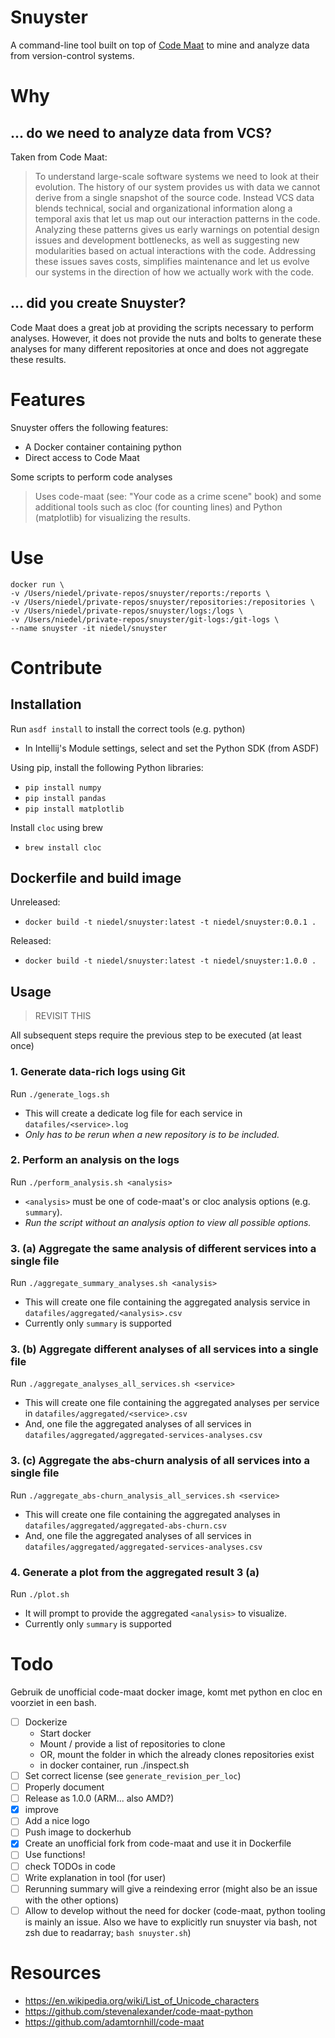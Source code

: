 
# Snuyster

A command-line tool built on top of [Code Maat](https://github.com/adamtornhill/code-maat) to mine and analyze data from version-control systems.

# Why

## ... do we need to analyze data from VCS?
Taken from Code Maat:
> To understand large-scale software systems we need to look at their evolution. The history of our system provides us with data we cannot derive from a single snapshot of the source code. Instead VCS data blends technical, social and organizational information along a temporal axis that let us map out our interaction patterns in the code. Analyzing these patterns gives us early warnings on potential design issues and development bottlenecks, as well as suggesting new modularities based on actual interactions with the code. Addressing these issues saves costs, simplifies maintenance and let us evolve our systems in the direction of how we actually work with the code.

## ... did you create Snuyster?

Code Maat does a great job at providing the scripts necessary to perform analyses. However, it does not provide the nuts and bolts to generate these analyses for many different repositories at once and does not aggregate these results.

# Features

Snuyster offers the following features:

- A Docker container containing python
- Direct access to Code Maat

Some scripts to perform code analyses

> Uses code-maat (see: "Your code as a crime scene" book) and some additional tools such as cloc (for counting lines) and Python (matplotlib) for visualizing the results.

# Use

```
docker run \
-v /Users/niedel/private-repos/snuyster/reports:/reports \
-v /Users/niedel/private-repos/snuyster/repositories:/repositories \
-v /Users/niedel/private-repos/snuyster/logs:/logs \
-v /Users/niedel/private-repos/snuyster/git-logs:/git-logs \
--name snuyster -it niedel/snuyster
```

# Contribute

## Installation

Run `asdf install` to install the correct tools (e.g. python)

- In Intellij's Module settings, select and set the Python SDK (from ASDF) 

Using pip, install the following Python libraries:

- `pip install numpy`
- `pip install pandas`
- `pip install matplotlib`

Install `cloc` using brew
- `brew install cloc`

## Dockerfile and build image

Unreleased:

- `docker build -t niedel/snuyster:latest -t niedel/snuyster:0.0.1 .`

Released:

- `docker build -t niedel/snuyster:latest -t niedel/snuyster:1.0.0 .`

## Usage

> REVISIT THIS

All subsequent steps require the previous step to be executed (at least once)

### 1. Generate data-rich logs using Git
Run `./generate_logs.sh`

- This will create a dedicate log file for each service in `datafiles/<service>.log`
- _Only has to be rerun when a new repository is to be included._

### 2. Perform an analysis on the logs
Run `./perform_analysis.sh <analysis>`

- `<analysis>` must be one of code-maat's or cloc analysis options (e.g. `summary`).
- _Run the script without an analysis option to view all possible options._

### 3. (a) Aggregate the same analysis of different services into a single file
Run `./aggregate_summary_analyses.sh <analysis>` 

- This will create one file containing the aggregated analysis service in `datafiles/aggregated/<analysis>.csv`
- Currently only `summary` is supported

### 3. (b) Aggregate different analyses of all services into a single file
Run `./aggregate_analyses_all_services.sh <service>`

- This will create one file containing the aggregated analyses per service in `datafiles/aggregated/<service>.csv`
- And, one file the aggregated analyses of all services in `datafiles/aggregated/aggregated-services-analyses.csv`

### 3. (c) Aggregate the abs-churn analysis of all services into a single file
Run `./aggregate_abs-churn_analysis_all_services.sh <service>`

- This will create one file containing the aggregated analyses in `datafiles/aggregated/aggregated-abs-churn.csv`
- And, one file the aggregated analyses of all services in `datafiles/aggregated/aggregated-services-analyses.csv`


### 4. Generate a plot from the aggregated result 3 (a)

Run `./plot.sh`

- It will prompt to provide the aggregated `<analysis>` to visualize.
- Currently only `summary` is supported

# Todo

Gebruik de unofficial code-maat docker image, komt met python en cloc en voorziet in een bash.

- [ ] Dockerize
  - Start docker
  - Mount / provide a list of repositories to clone
  - OR, mount the folder in which the already clones repositories exist
  - in docker container, run ./inspect.sh
- [ ] Set correct license (see `generate_revision_per_loc`)
- [ ] Properly document
- [ ] Release as 1.0.0 (ARM... also AMD?)
- [x] improve
- [ ] Add a nice logo
- [ ] Push image to dockerhub
- [x] Create an unofficial fork from code-maat and use it in Dockerfile
- [ ] Use functions!
- [ ] check TODOs in code
- [ ] Write explanation in tool (for user)
- [ ] Rerunning summary will give a reindexing error (might also be an issue with the other options)
- [ ] Allow to develop without the need for docker (code-maat, python tooling is mainly an issue. Also we have to explicitly run snuyster via bash, not zsh due to readarray; `bash snuyster.sh`)

# Resources

- https://en.wikipedia.org/wiki/List_of_Unicode_characters
- https://github.com/stevenalexander/code-maat-python
- https://github.com/adamtornhill/code-maat